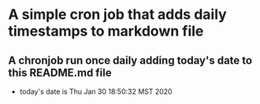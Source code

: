 A simple cron job that adds daily timestamps to markdown file
============================================================
## A chronjob run once daily adding today's date to this README.md file
* today's date is Thu Jan 30 18:50:32 MST 2020
